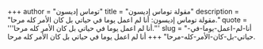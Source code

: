 +++
author = "توماس إديسون"
title = "مقولة توماس إديسون"
description = "مقولة توماس إديسون: أنا لم اعمل يوما في حياتي بل كان الأمر كله مرحا."
quote = '''أنا لم اعمل يوما في حياتي بل كان الأمر كله مرحا.'''
slug = "أنا-لم-اعمل-يوما-في-حياتي-بل-كان-الأمر-كله-مرحا"
+++
أنا لم اعمل يوما في حياتي بل كان الأمر كله مرحا.
